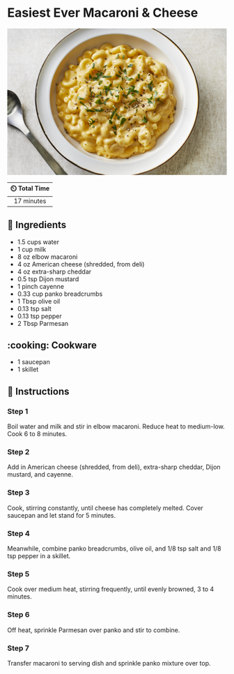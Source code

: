 # Easiest Ever Macaroni & Cheese

![Easiest Ever Macaroni & Cheese](../assets/images/easiest-ever-macaroni-&-cheese.jpg)

| :timer_clock: Total Time |
|:-----------------------: |
| 17 minutes |

## :salt: Ingredients

- 1.5 cups water
- 1 cup milk
- 8 oz elbow macaroni
- 4 oz American cheese (shredded, from deli)
- 4 oz extra-sharp cheddar
- 0.5 tsp Dijon mustard
- 1 pinch cayenne
- 0.33 cup panko breadcrumbs
- 1 Tbsp olive oil
- 0.13 tsp salt
- 0.13 tsp pepper
- 2 Tbsp Parmesan

## :cooking: Cookware

- 1 saucepan
- 1 skillet

## :pencil: Instructions

### Step 1

Boil water and milk and stir in elbow macaroni. Reduce heat to medium-low. Cook 6 to 8 minutes.

### Step 2

Add in American cheese (shredded, from deli), extra-sharp cheddar, Dijon mustard, and cayenne.

### Step 3

Cook, stirring constantly, until cheese has completely melted. Cover saucepan and let stand for 5 minutes.

### Step 4

Meanwhile, combine panko breadcrumbs, olive oil, and 1/8 tsp salt and 1/8 tsp pepper in a skillet.

### Step 5

Cook over medium heat, stirring frequently, until evenly browned, 3 to 4 minutes.

### Step 6

Off heat, sprinkle Parmesan over panko and stir to combine.

### Step 7

Transfer macaroni to serving dish and sprinkle panko mixture over top.
